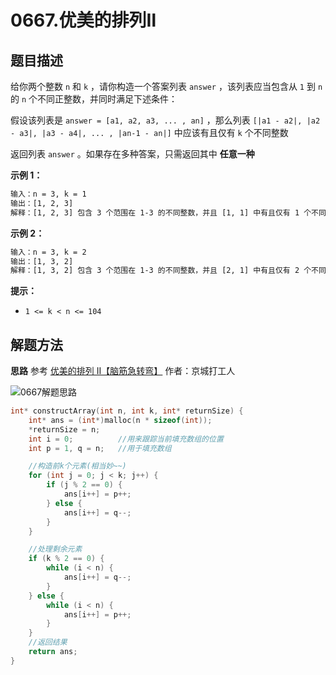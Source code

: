 # 0667.优美的排列Ⅱ

## 题目描述

给你两个整数 `n` 和 `k` ，请你构造一个答案列表 `answer` ，该列表应当包含从 `1` 到 `n` 的 `n` 个不同正整数，并同时满足下述条件：

假设该列表是 `answer = [a1, a2, a3, ... , an]` ，那么列表 `[|a1 - a2|, |a2 - a3|, |a3 - a4|, ... , |an-1 - an|]` 中应该有且仅有 `k` 个不同整数

返回列表 `answer` 。如果存在多种答案，只需返回其中 **任意一种** 

 **示例 1：**

```html
输入：n = 3, k = 1
输出：[1, 2, 3]
解释：[1, 2, 3] 包含 3 个范围在 1-3 的不同整数，并且 [1, 1] 中有且仅有 1 个不同整数：1
```

**示例 2：**

```html
输入：n = 3, k = 2
输出：[1, 3, 2]
解释：[1, 3, 2] 包含 3 个范围在 1-3 的不同整数，并且 [2, 1] 中有且仅有 2 个不同整数：1 和 2
```

 **提示：**

- `1 <= k < n <= 104`

## 解题方法

**思路** 参考 [优美的排列 II【脑筋急转弯】](https://leetcode.cn/problems/beautiful-arrangement-ii/solutions/1809575/you-by-capital-worker-rnwi/) 作者：京城打工人

![0667解题思路](https://github.com/YuCaiH/LeetCode_CyC2018/tree/main/%E6%95%B0%E6%8D%AE%E7%BB%93%E6%9E%84%E7%9B%B8%E5%85%B3/%E6%95%B0%E7%BB%84%E5%92%8C%E7%9F%A9%E9%98%B5_Array%20%26%20Matrix/images.jpg)

```c
int* constructArray(int n, int k, int* returnSize) {
    int* ans = (int*)malloc(n * sizeof(int));
    *returnSize = n;
    int i = 0;			//用来跟踪当前填充数组的位置
    int p = 1, q = n;	//用于填充数组

    //构造前k个元素(相当妙~~)
    for (int j = 0; j < k; j++) {	
        if (j % 2 == 0) {
            ans[i++] = p++;
        } else {
            ans[i++] = q--;
        }
    }

    //处理剩余元素
    if (k % 2 == 0) {
        while (i < n) {
            ans[i++] = q--;
        }
    } else {
        while (i < n) {
            ans[i++] = p++;
        }
    }
    //返回结果
    return ans;
}
```

